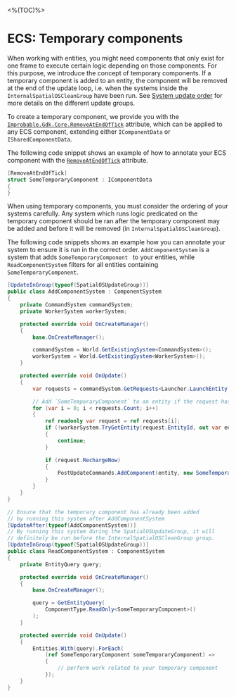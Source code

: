 <%(TOC)%>

# ECS: Temporary components

When working with entities, you might need components that only exist for one frame to execute certain logic depending on those components. For this purpose, we introduce the concept of temporary components. If a temporary component is added to an entity, the component will be removed at the end of the update loop, i.e. when the systems inside the `InternalSpatialOSCleanGroup` have been run. See [System update order]({{urlRoot}}/reference/workflows/ecs/system-update-order) for more details on the different update groups.

To create a temporary component, we provide you with the [`Improbable.Gdk.Core.RemoveAtEndOfTick`]({{urlRoot}}/api/core/remove-at-end-of-tick-attribute) attribute, which can be applied to any ECS component, extending either `IComponentData` or `ISharedComponentData`.

The following code snippet shows an example of how to annotate your ECS component with the [`RemoveAtEndOfTick`]({{urlRoot}}/api/core/remove-at-end-of-tick-attribute) attribute.

```csharp
[RemoveAtEndOfTick]
struct SomeTemporaryComponent : IComponentData
{
}
```

When using temporary components, you must consider the ordering of your systems carefully. Any system which runs logic predicated on the temporary component should be ran after the temporary component may be added and before it will be removed (in `InternalSpatialOSCleanGroup`).

The following code snippets shows an example how you can annotate your system to ensure it is run in the correct order.
`AddComponentSystem` is a system that adds `SomeTemporaryComponent ` to your entities, while `ReadComponentSystem` filters for all entities containing `SomeTemporaryComponent`.

```csharp
[UpdateInGroup(typeof(SpatialOSUpdateGroup))]
public class AddComponentSystem : ComponentSystem
{
    private CommandSystem commandSystem;
    private WorkerSystem workerSystem;

    protected override void OnCreateManager()
    {
        base.OnCreateManager();

        commandSystem = World.GetExistingSystem<CommandSystem>();
        workerSystem = World.GetExistingSystem<WorkerSystem>();
    }

    protected override void OnUpdate()
    {
        var requests = commandSystem.GetRequests<Launcher.LaunchEntity.ReceivedRequest>();

        // Add `SomeTemporaryComponent` to an entity if the request has `RechargeNow` enabled
        for (var i = 0; i < requests.Count; i++)
        {
            ref readonly var request = ref requests[i];
            if (!workerSystem.TryGetEntity(request.EntityId, out var entity))
            {
                continue;
            }

            if (request.RechargeNow)
            {
                PostUpdateCommands.AddComponent(entity, new SomeTemporaryComponent());
            }
        }
    }
}
```

```csharp
// Ensure that the temporary component has already been added
// by running this system after AddComponentSystem
[UpdateAfter(typeof(AddComponentSystem))]
// By running this system during the SpatialOSUpdateGroup, it will
// definitely be run before the InternalSpatialOSCleanGroup group.
[UpdateInGroup(typeof(SpatialOSUpdateGroup))]
public class ReadComponentSystem : ComponentSystem
{
    private EntityQuery query;

    protected override void OnCreateManager()
    {
        base.OnCreateManager();

        query = GetEntityQuery(
            ComponentType.ReadOnly<SomeTemporaryComponent>()
        );
    }

    protected override void OnUpdate()
    {
        Entities.With(query).ForEach(
            (ref SomeTemporaryComponent someTemporaryComponent) =>
            {
                // perform work related to your temporary component
            });
    }
}
```
